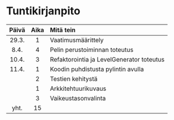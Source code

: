 # Tuntikirjanpito
| Päivä | Aika | Mitä tein  |
| :-: | :-: | :- |
| 29.3. | 1 | Vaatimusmäärittely |
| 8.4. | 4 | Pelin perustoiminnan toteutus |
| 10.4. | 3 | Refaktorointia ja LevelGenerator toteutus |
| 11.4. | 1 | Koodin puhdistusta pylintin avulla |
| | 2 | Testien kehitystä |
| | 1 | Arkkitehtuurikuvaus |
| | 3 | Vaikeustasonvalinta |
| yht. | 15 | |
